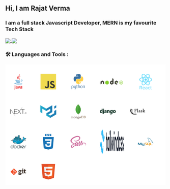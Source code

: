 ## Hi, I am Rajat Verma

### I am a full stack Javascript Developer, MERN is my favourite Tech Stack
<a href="https://github.com/rajatverma311201/">
<img height="150em" align = "center" src="https://github-readme-stats.vercel.app/api?username=rajatverma311201&show_icons=true&count_private=true&hide=stars" />
 </a>
<a href="https://github.com/rajatverma311201/">
<img height="150em" align="center" src="https://github-readme-stats.vercel.app/api/top-langs/?username=rajatverma311201&layout=compact&hide=html,ejs,ruby,shell,scss" />
</a>

### :hammer_and_wrench: Languages and Tools :

<div style="background-color:white" >
<img align="center" style="margin:1rem" src="https://github.com/devicons/devicon/blob/master/icons/java/java-original-wordmark.svg" title="Java" alt="Java" width="50" height="50"/>&nbsp;&nbsp;
<img align="center" style="margin:1rem" src="https://github.com/devicons/devicon/blob/master/icons/javascript/javascript-original.svg" title="JavaScript" alt="JavaScript" width="50" height="50"/>&nbsp;&nbsp;
<img align="center" style="margin:1rem" src="https://github.com/devicons/devicon/blob/master/icons/python/python-original-wordmark.svg" title="python" alt="python" width="50" height="50"/>&nbsp;&nbsp;
<img align="center" style="margin:1rem" src="https://github.com/devicons/devicon/blob/master/icons/nodejs/nodejs-original-wordmark.svg" title="NodeJS" alt="NodeJS" width="75" height="75"/>&nbsp;&nbsp;
<img align="center" style="margin:1rem" src="https://github.com/devicons/devicon/blob/master/icons/react/react-original-wordmark.svg" title="React" alt="React" width="50" height="50"/>&nbsp;&nbsp;
<img align="center" style="margin:1rem" src="https://github.com/devicons/devicon/blob/master/icons/nextjs/nextjs-original-wordmark.svg" title="nextjs" alt="nextjs" width="50" height="50"/>&nbsp;&nbsp;
<img align="center" style="margin:1rem" src="https://github.com/devicons/devicon/blob/master/icons/materialui/materialui-original.svg" title="Material UI" alt="Material UI" width="50" height="50"/>&nbsp;&nbsp;
<img align="center" style="margin:1rem" src="https://github.com/devicons/devicon/blob/master/icons/mongodb/mongodb-original-wordmark.svg" title="mongodb" alt="mongodb" width="50" height="50"/>&nbsp;&nbsp;
<img align="center" style="margin:1rem" src="https://github.com/devicons/devicon/blob/master/icons/django/django-plain-wordmark.svg" title="django" alt="django" width="50" height="50"/>&nbsp;&nbsp;
<img align="center" style="margin:1rem;backgroundg-color:white" src="https://github.com/devicons/devicon/blob/master/icons/flask/flask-original-wordmark.svg" title="flask" alt="flask" width="50"  height="50"/>&nbsp;&nbsp;
<img align="center" style="margin:1rem" src="https://github.com/devicons/devicon/blob/master/icons/docker/docker-original-wordmark.svg" title="docker" alt="docker" width="50" height="50"/>&nbsp;&nbsp;
<img align="center" style="margin:1rem" src="https://github.com/devicons/devicon/blob/master/icons/css3/css3-plain-wordmark.svg"  title="CSS3" alt="CSS" width="50" height="50"/>&nbsp;&nbsp;
<img align="center" style="margin:1rem" src="https://github.com/devicons/devicon/blob/master/icons/sass/sass-original.svg" title="sass" alt="sass" width="50" height="50"/>&nbsp;&nbsp;
<img align="center" style="margin:1rem" src="https://github.com/devicons/devicon/blob/master/icons/tailwindcss/tailwindcss-original-wordmark.svg" title="tailwind" alt="tailwind" width="75" height="75"/>&nbsp;&nbsp;
<img align="center" style="margin:1rem" src="https://github.com/devicons/devicon/blob/master/icons/mysql/mysql-original-wordmark.svg" title="MySQL"  alt="MySQL" width="50" height="50"/>&nbsp;&nbsp;
<img align="center" style="margin:1rem" src="https://github.com/devicons/devicon/blob/master/icons/git/git-original-wordmark.svg" title="Git" **alt="Git" width="50" height="50"/>&nbsp;&nbsp;
<img align="center" style="margin:1rem" src="https://github.com/devicons/devicon/blob/master/icons/html5/html5-original.svg" title="HTML5" alt="HTML" width="50" height="50"/>&nbsp;&nbsp;
</div>
